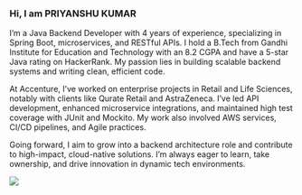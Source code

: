 ### Hi, I am PRIYANSHU KUMAR

I’m a Java Backend Developer with 4 years of experience, specializing in Spring Boot, microservices, and RESTful APIs. I hold a B.Tech from Gandhi Institute for Education and Technology with an 8.2 CGPA and have a 5-star Java rating on HackerRank. My passion lies in building scalable backend systems and writing clean, efficient code.

At Accenture, I’ve worked on enterprise projects in Retail and Life Sciences, notably with clients like Qurate Retail and AstraZeneca. I’ve led API development, enhanced microservice integrations, and maintained high test coverage with JUnit and Mockito. My work also involved AWS services, CI/CD pipelines, and Agile practices.

Going forward, I aim to grow into a backend architecture role and contribute to high-impact, cloud-native solutions. I’m always eager to learn, take ownership, and drive innovation in dynamic tech environments.

<img src="https://github-readme-stats.vercel.app/api?username=priyanshu294&&show_icons=true&title_color=ffffff&icon_color=bb2acf&text_color=daf7dc&bg_color=151515">
